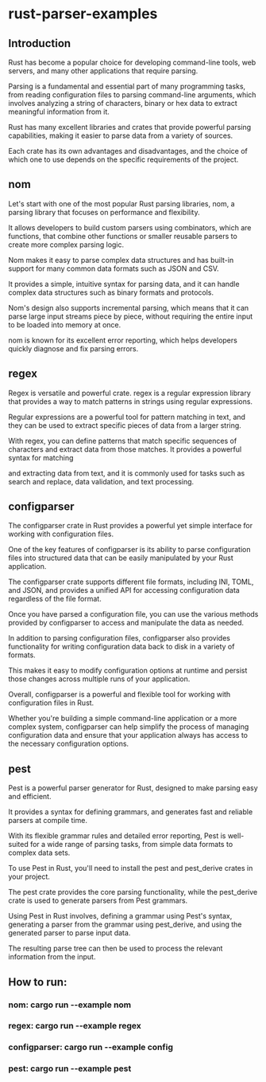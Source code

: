 # rust-parser-examples

## Introduction

Rust has become a popular choice for developing command-line tools, web servers, and many other applications that require parsing.

Parsing is a fundamental and essential part of many programming tasks, from reading configuration files to parsing command-line arguments, which involves analyzing a string of characters, binary or hex data to extract meaningful information from it.

Rust has many excellent libraries and crates that provide powerful parsing capabilities, making it easier to parse data from a variety of sources.

Each crate has its own advantages and disadvantages, and the choice of which one to use depends on the specific requirements of the project.

## nom

Let's start with one of the most popular Rust parsing libraries, nom, a parsing library that focuses on performance and flexibility. 

It allows developers to build custom parsers using combinators, which are functions, that combine other functions or smaller reusable parsers to create more complex parsing logic. 

Nom makes it easy to parse complex data structures and has built-in support for many common data formats such as JSON and CSV. 

It provides a simple, intuitive syntax for parsing data, and it can handle complex data structures such as binary formats and protocols. 

Nom's design also supports incremental parsing, which means that it can parse large input streams piece by piece, without requiring the entire input to be loaded into memory at once.

nom is known for its excellent error reporting, which helps developers quickly diagnose and fix parsing errors.

## regex

Regex is versatile and powerful crate. regex is a regular expression library that provides a way to match patterns in strings using regular expressions.

Regular expressions are a powerful tool for pattern matching in text, and they can be used to extract specific pieces of data from a larger string. 

With regex, you can define patterns that match specific sequences of characters and extract data from those matches. It provides a powerful syntax for matching 

and extracting data from text, and it is commonly used for tasks such as search and replace, data validation, and text processing.


## configparser

The configparser crate in Rust provides a powerful yet simple interface for working with configuration files. 

One of the key features of configparser is its ability to parse configuration files into structured data that can be easily manipulated by your Rust application.

The configparser crate supports different file formats, including INI, TOML, and JSON, and provides a unified API for accessing configuration data regardless of the file format. 

Once you have parsed a configuration file, you can use the various methods provided by configparser to access and manipulate the data as needed.

In addition to parsing configuration files, configparser also provides functionality for writing configuration data back to disk in a variety of formats. 

This makes it easy to modify configuration options at runtime and persist those changes across multiple runs of your application.

Overall, configparser is a powerful and flexible tool for working with configuration files in Rust. 

Whether you're building a simple command-line application or a more complex system, configparser can help simplify the process of managing configuration data and ensure that your application always has access to the necessary configuration options.


## pest

Pest is a powerful parser generator for Rust, designed to make parsing easy and efficient.

It provides a syntax for defining grammars, and generates fast and reliable parsers at compile time. 

With its flexible grammar rules and detailed error reporting, Pest is well-suited for a wide range of parsing tasks, from simple data formats to complex data sets.

To use Pest in Rust, you'll need to install the pest and pest_derive crates in your project. 

The pest crate provides the core parsing functionality, while the pest_derive crate is used to generate parsers from Pest grammars.

Using Pest in Rust involves, defining a grammar using Pest's syntax,  generating a parser from the grammar using pest_derive,  and using the generated parser to parse input data. 

The resulting parse tree can then be used to process the relevant information from the input.


## How to run:

### nom: cargo run --example nom

### regex: cargo run --example regex

### configparser: cargo run --example config

### pest: cargo run --example pest
